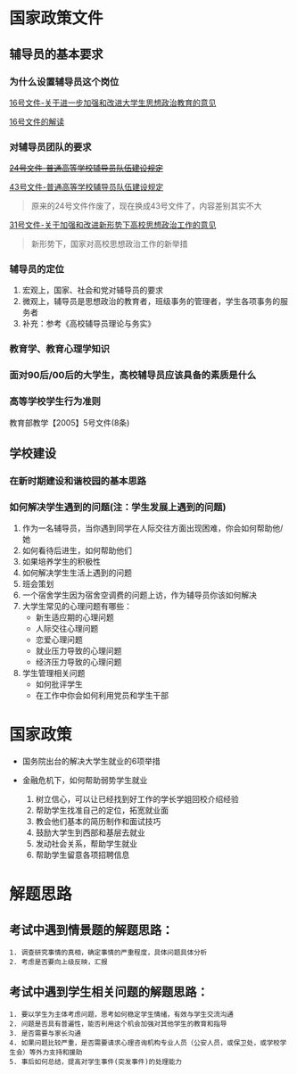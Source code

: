 #  国家政策文件

## 辅导员的基本要求

### 为什么设置辅导员这个岗位
	
[16号文件-关于进一步加强和改进大学生思想政治教育的意见](./16号文件-关于进一步加强和改进大学生思想政治教育的意见.md)

[16号文件的解读](http://uzone.univs.cn/blog/blog_3141268_rmt9izdlg00k0p3ndlg1.html)

### 对辅导员团队的要求

~~[24号文件-普通高等学校辅导员队伍建设规定](./24号文件-普通高等学校辅导员队伍建设规定.md)~~

[43号文件-普通高等学校辅导员队伍建设规定](./43.md)
> 原来的24号文件作废了，现在换成43号文件了，内容差别其实不大

[31号文件-关于加强和改进新形势下高校思想政治工作的意见](./31.md)
> 新形势下，国家对高校思想政治工作的新举措

### 辅导员的定位
1. 宏观上，国家、社会和党对辅导员的要求
2. 微观上，辅导员是思想政治的教育者，班级事务的管理者，学生各项事务的服务者
3. 补充：参考《高校辅导员理论与务实》

### 教育学、教育心理学知识

### 面对90后/00后的大学生，高校辅导员应该具备的素质是什么

### 高等学校学生行为准则 
教育部教学【2005】5号文件(8条)

## 学校建设

### 在新时期建设和谐校园的基本思路

### 如何解决学生遇到的问题(注：学生发展上遇到的问题)
1. 作为一名辅导员，当你遇到同学在人际交往方面出现困难，你会如何帮助他/她
2. 如何看待后进生，如何帮助他们
3. 如果培养学生的积极性
4. 如何解决学生生活上遇到的问题
5. 班会策划
6. 一个宿舍学生因为宿舍空调费的问题上访，作为辅导员你该如何解决
7. 大学生常见的心理问题有哪些：
	- 新生适应期的心理问题
	- 人际交往心理问题
	- 恋爱心理问题
	- 就业压力导致的心理问题
	- 经济压力导致的心理问题
8. 学生管理相关问题
	- 如何批评学生
	- 在工作中你会如何利用党员和学生干部


#  国家政策

- 国务院出台的解决大学生就业的6项举措

- 金融危机下，如何帮助弱势学生就业
	1. 树立信心，可以让已经找到好工作的学长学姐回校介绍经验
	2. 帮助学生找准自己的定位，拓宽就业面
	3. 教会他们基本的简历制作和面试技巧
	4. 鼓励大学生到西部和基层去就业
	5. 发动社会关系，帮助学生就业
	6. 帮助学生留意各项招聘信息


#  解题思路

## 考试中遇到情景题的解题思路：
	1. 调查研究事情的真相，确定事情的严重程度，具体问题具体分析
	2. 考虑是否要向上级反映，汇报

## 考试中遇到学生相关问题的解题思路：
	1. 要以学生为主体考虑问题，思考如何稳定学生情绪，有效与学生交流沟通
	2. 问题是否具有普遍性，能否利用这个机会加强对其他学生的教育和指导
	3. 是否需要与家长沟通
	4. 如果问题比较严重，是否需要请求心理咨询机构专业人员（公安人员，或保卫处，或学校学生会）等外力支持和援助
    5. 事后如何总结，提高对学生事件(突发事件)的处理能力

